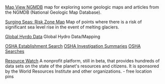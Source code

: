
[Map View NGMDB](https://ngmdb.usgs.gov/mapview/?center=-97,39.6&zoom=4)
map for exploring some geologic maps and articles from the NGMDB (National Geologic Map Database).

[Surging Seas: Risk Zone Map](https://ss2.climatecentral.org/#12/40.7298/-74.0070?show=satellite&projections=0-K14_RCP85-SLR&level=5&unit=feet&pois=hide)
Map of points where there is a risk of significant sea level rise in the event of melting glaciers.

[Global Hyrdo Data](https://www.esri.com/arcgis-blog/products/product/water/global-hydro-data-its-here-here-here/)
Global Hydro Data/Mapping

[OSHA Establishment Search](https://www.osha.gov/pls/imis/establishment.html)
[OSHA Investigation Summaries](https://www.osha.gov/pls/imis/accidentsearch.html)
[OSHA Searches](https://www.osha.gov/oshstats/index.html)

[Resource Watch](https://resourcewatch.org/data/explore)
A nonprofit platform, still in beta, that provides hundreds of data sets on the state of the planet's resources and citizens. It is sponsored by the World Resources Institute and other organizations. - free
location pins
